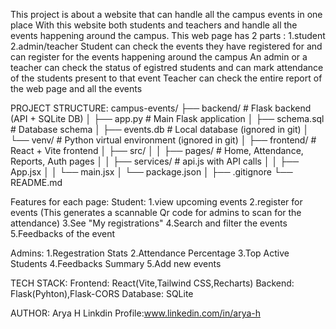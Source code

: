 This project is about a website that can handle all the campus events in one place 
With this website both students and teachers and handle all the events happening around the campus.
This web page has 2 parts : 1.student
                            2.admin/teacher
Student can check the events they have registered for and can register for the events happening around the campus 
An admin or a teacher can check the status of egistred students and can mark attendance of the students present to that event 
Teacher can check the entire report of the web page and all the events 

PROJECT STRUCTURE:
campus-events/
├── backend/ # Flask backend (API + SQLite DB)
│ ├── app.py # Main Flask application
│ ├── schema.sql # Database schema
│ ├── events.db # Local database (ignored in git)
│ └── venv/ # Python virtual environment (ignored in git)
│
├── frontend/ # React + Vite frontend
│ ├── src/
│ │ ├── pages/ # Home, Attendance, Reports, Auth pages
│ │ ├── services/ # api.js with API calls
│ │ ├── App.jsx
│ │ └── main.jsx
│ └── package.json
│
├── .gitignore
└── README.md

Features for each page:
Student:
1.view upcoming events
2.register for events (This generates a scannable Qr code for admins to scan for the attendance)
3.See "My registrations"
4.Search and filter the events
5.Feedbacks of the event

Admins:
1.Regestration Stats
2.Attendance Percentage
3.Top Active Students
4.Feedbacks Summary
5.Add new events

TECH STACK:
Frontend: React(Vite,Tailwind CSS,Recharts)
Backend:  Flask(Pyhton),Flask-CORS
Database: SQLite

AUTHOR:
Arya H
Linkdin Profile:www.linkedin.com/in/arya-h
